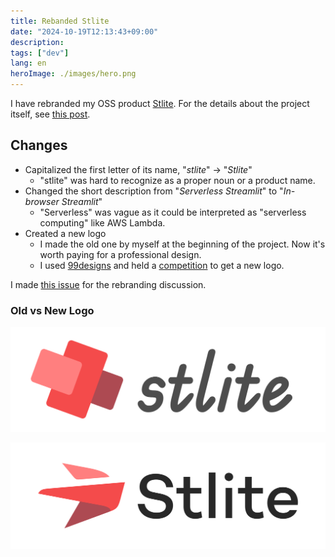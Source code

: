 ```yaml
---
title: Rebanded Stlite
date: "2024-10-19T12:13:43+09:00"
description:
tags: ["dev"]
lang: en
heroImage: ./images/hero.png
---
```


I have rebranded my OSS product [Stlite](https://github.com/whitphx/stlite). For the details about the project itself, see [this post](../20221104-streamlit-wasm-stlite/).

## Changes

* Capitalized the first letter of its name, "*stlite*" -> "*Stlite*"
    * "stlite" was hard to recognize as a proper noun or a product name.
* Changed the short description from "*Serverless Streamlit*" to "*In-browser Streamlit*"
    * "Serverless" was vague as it could be interpreted as "serverless computing" like AWS Lambda.
* Created a new logo
    * I made the old one by myself at the beginning of the project. Now it's worth paying for a professional design.
    * I used [99designs](https://99designs.jp/) and held a [competition](https://99designs.jp/social-media-pack/contests/modern-geometric-logo-cutting-edge-open-source-software-1292989/entries) to get a new logo.

I made [this issue](https://github.com/whitphx/stlite/issues/1009) for the rebranding discussion.

### Old vs New Logo
![Old logo](./images/old_logo.svg)

![New logo](./images/new_logo.svg)
